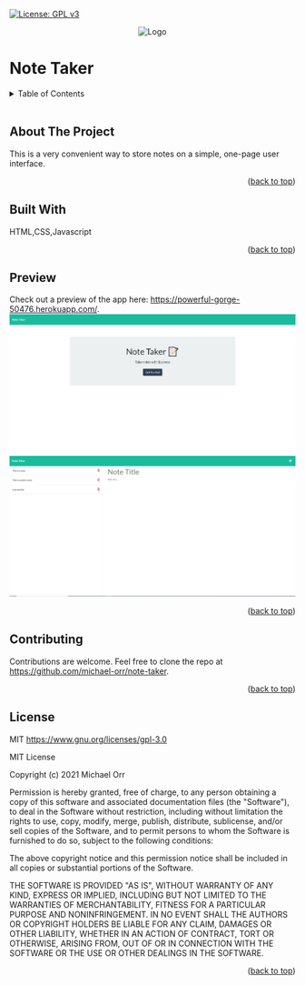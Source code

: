 
  <div id="top"></div>
  
  [![License: GPL v3](https://img.shields.io/badge/License-GPLv3-blue.svg)](https://www.gnu.org/licenses/gpl-3.0)
  
  <div align="center">
  <img src="./assets/images/readmelogo.png" alt="Logo" width="80" height="80">
</div>
  <h1>Note Taker</h2>

  <!-- TABLE OF CONTENTS -->
  <details>
  <summary>Table of Contents</summary>
  <ol>
    <li><a href="#about-the-project">About The Project</a></li>
    <li><a href="#built-with">Built With</a></li>
    <li><a href="#preview">Preview</a></li>
    <li><a href="#contributing">Contributing</a></li>
    <li><a href="#license">License</a></li>
  </ol>
</details>
</br>


  ## About The Project
  This is a very convenient way to store notes on a simple, one-page user interface.  
  <p align="right">(<a href="#top">back to top</a>)</p>

  ## Built With
  HTML,CSS,Javascript
  <p align="right">(<a href="#top">back to top</a>)</p>

  ## Preview
  Check out a preview of the app here: https://powerful-gorge-50476.herokuapp.com/.
  ![This is a preview of the start page.](./Assets/start-page.PNG) 
  ![This is a preview of note taker.](./Assets/notes-page.PNG) 

  <p align="right">(<a href="#top">back to top</a>)</p>

  ## Contributing
  Contributions are welcome.  Feel free to clone the repo at https://github.com/michael-orr/note-taker.
  <p align="right">(<a href="#top">back to top</a>)</p>


  ## License
  MIT https://www.gnu.org/licenses/gpl-3.0
  
  
MIT License

Copyright (c) 2021 Michael Orr

Permission is hereby granted, free of charge, to any person obtaining a copy
of this software and associated documentation files (the "Software"), to deal
in the Software without restriction, including without limitation the rights
to use, copy, modify, merge, publish, distribute, sublicense, and/or sell
copies of the Software, and to permit persons to whom the Software is
furnished to do so, subject to the following conditions:

The above copyright notice and this permission notice shall be included in all
copies or substantial portions of the Software.

THE SOFTWARE IS PROVIDED "AS IS", WITHOUT WARRANTY OF ANY KIND, EXPRESS OR
IMPLIED, INCLUDING BUT NOT LIMITED TO THE WARRANTIES OF MERCHANTABILITY,
FITNESS FOR A PARTICULAR PURPOSE AND NONINFRINGEMENT. IN NO EVENT SHALL THE
AUTHORS OR COPYRIGHT HOLDERS BE LIABLE FOR ANY CLAIM, DAMAGES OR OTHER
LIABILITY, WHETHER IN AN ACTION OF CONTRACT, TORT OR OTHERWISE, ARISING FROM,
OUT OF OR IN CONNECTION WITH THE SOFTWARE OR THE USE OR OTHER DEALINGS IN THE
SOFTWARE.
  <p align="right">(<a href="#top">back to top</a>)</p>
  
